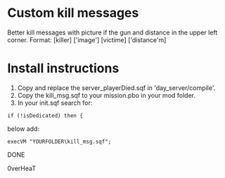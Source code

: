 Custom kill messages
====================
Better kill messages with picture if the gun and distance in the upper left corner.
Format: [killer] ['image'] [victime] ['distance'm] 

Install instructions
====================
1. Copy and replace the server_playerDied.sqf in 'day_server/compile'.
2. Copy the kill_msg.sqf to your mission.pbo in your mod folder.
3. In your init.sqf search for:
```
if (!isDedicated) then {
```
  below add:
```
execVM "YOURFOLDER\kill_msg.sqf";
```
DONE

0verHeaT 
